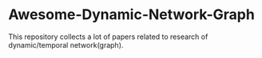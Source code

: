 # Awesome-Dynamic-Network-Graph
This repository collects a lot of papers related to research of dynamic/temporal network(graph).
